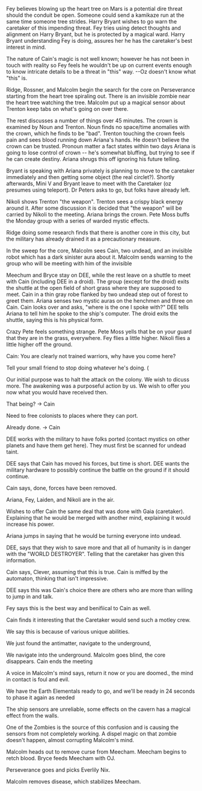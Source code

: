 Fey believes blowing up the heart tree on Mars is a potential dire threat should the conduit be open.  Someone could send a kamikaze run at the same time someone tree strides.  Harry Bryant wishes to go warn the caretaker of this impending threat.  Fey tries using detect thoughts and alignment on Harry Bryant, but he is protected by a magical ward.  Harry Bryant understanding Fey is doing, assures her he has the caretaker's best interest in mind.

The nature of Cain's magic is not well known; however he has not been in touch with reality so Fey feels he wouldn't be up on current events enough to know intricate details to be a threat in "this" way.  --Oz doesn't know what "this" is.

Ridge, Rossner, and Malcolm begin the search for the core on Perseverance starting from the heart tree spiraling out.  There is an invisible zombie near the heart tree watching the tree.  Malcolm put up a magical sensor about Trenton keep tabs on what's going on over there.

The rest discusses a number of things over 45 minutes.  The crown is examined by Noun and Trenton.  Noun finds no space/time anomalies with the crown, which he finds to be "bad".  Trenton touching the crown feels pain and sees blood running down Ariana's hands.  He doesn't believe the crown can be trusted.  Pronoun matter a fact states within two days Ariana is going to lose control of crown -- he's somewhat bluffing, but trying to see if he can create destiny.  Ariana shrugs this off ignoring his future telling.

Bryant is speaking with Ariana privately is planning to move to the caretaker immediately and then getting some object (the real circlet?).  Shortly afterwards, Mini V and Bryant leave to meet with the Caretaker (oz presumes using teleport).  Dr Peters asks to go, but folks have already left.

Nikoli shows Trenton "the weapon".  Trenton sees a crispy black energy around it.  After some discussion it is decided that "the weapon" will be carried by Nikoli to the meeting.  Ariana brings the crown.  Pete Moss buffs the Monday group with a series of warded mystic effects.

Ridge doing some research finds that there is another core in this city, but the military has already drained it as a precautionary measure.

In the sweep for the core, Malcolm sees Cain, two undead, and an invisible robot which has a dark sinister aura about it.  Malcolm sends warning to the group who will be meeting with him of the invisible 

Meechum and Bryce stay on DEE, while the rest leave on a shuttle to meet with Cain (including DEE in a droid).  The group (except for the droid) exits the shuttle at the open field of short grass where they are supposed to meet.  Cain in a thin gray robe flanked by two undead step out of forest to greet them.  Ariana senses two mystic auras on the henchmen and three on Cain.  Cain looks over and asks, "where is the one I spoke with?"   DEE tells Ariana to tell him he spoke to the ship's computer.  The droid exits the shuttle, saying this is his physical form.

Crazy Pete feels something strange.  Pete Moss yells that be on your guard that they are in the grass, everywhere.  Fey flies a little higher.  Nikoli flies a little higher off the ground.

Cain: You are clearly not trained warriors, why have you come here?

Tell your small friend to stop doing whatever he's doing.  (

Our initial purpose was to halt the attack on the colony.  We wish to dicuss more.  The awakening was a purposeful action by us.  We wish to offer you now what you would have received then.  

That being?  -&gt; Cain

Need to free colonists to places where they can port.

Already done.  -&gt; Cain

DEE works with the military to have folks ported (contact mystics on other planets and have them get here).  They must first be scanned for undead taint.

DEE says that Cain has moved his forces, but time is short.  DEE wants the military hardware to possibly continue the battle on the ground if it should continue.

Cain says, done, forces have been removed.

Ariana, Fey, Laiden, and Nikoli are in the air.

Wishes to offer Cain the same deal that was done with Gaia (caretaker).  Explaining that he would be merged with another mind, explaining it would increase his power.

Ariana jumps in saying that he would be turning everyone into undead.

DEE, says that they wish to save more and that all of humanity is in danger with the "WORLD DESTROYER".  Telling that the caretaker has given this information.

Cain says, Clever, assuming that this is true.  Cain is miffed by the automaton, thinking that isn't impressive.

DEE says this was Cain's choice there are others who are more than willing to jump in and talk.

Fey says this is the best way and benifiical to Cain as well.

Cain finds it interesting that the Caretaker would send such a motley crew.  

We say this is because of various unique abilities.  


We just found the antimatter, navigate to the underground, 

We navigate into the underground.  Malcolm goes blind, the core disappears.  Cain ends the meeting

A voice in Malcolm's mind says, return it now or you are doomed., the mind in contact is foul and evil.

We have the Earth Elementals ready to go, and we'll be ready in 24 seconds to phase it again as needed

The ship sensors are unreliable, some effects on the cavern has a magical effect from the walls.

One of the Zombies is the source of this confusion and is causing the sensors from not completely working.  A dispel magic on that zombie doesn't happen, almost corrupting Malcolm's mind.

Malcolm heads out to remove curse from Meecham.  Meecham begins to retch blood.  Bryce feeds Meecham with OJ.  

Perseverance goes and picks Everlily Nix.

Malcolm removes disease, which stabilizes Meecham.
